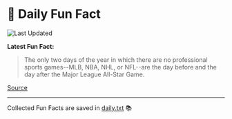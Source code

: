 # 🌟 Daily Fun Fact

![Last Updated](https://img.shields.io/badge/Last_Updated-2025_07_17-blue?style=flat-square)

**Latest Fun Fact:**

> The only two days of the year in which there are no professional sports games--MLB, NBA, NHL, or NFL--are the day before and the day after the Major League All-Star Game.

[Source](http://www.djtech.net/humor/useless_facts.htm)

---

Collected Fun Facts are saved in [daily.txt](daily.txt) 📚
